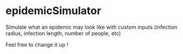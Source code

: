 # epidemicSimulator
Simulate what an epidemic may look like with custom inputs (infection radius, infection length, number of people, etc)




Feel free to change it up !

